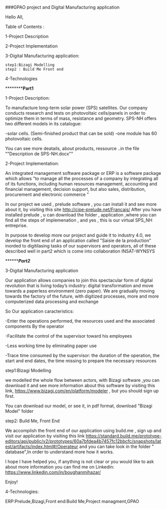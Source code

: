  
###GPAO project and Digital Manufacturing application


Hello All, 

Table of Contents :

1-Project Description

2-Project Implementation

3-Digital Manufacturing application:

    step1:Bizagi Modelling 
    step2 : Build Me Front end
	
4-Technologies
      

**************************************Part1******************************

1-Project Description:

 To manufacture long-term solar power (SPS) satellites. Our company conducts research and tests on photovoltaic cells/panels in order to optimize them in terms of mass, resistance and geometry.
SPS-NH offers two different models in its catalogue:

-solar cells. (Semi-finished product that can be sold)
-one module has 60 photovoltaic cells.

You can see more deatails, about products, ressource ..in the file ""Description de SPS-NH.docx""



2-Project Implementation:


An integrated management software package or ERP  is a software package which allows "to manage all the processes of a company by integrating all of its functions, including human resources management, accounting and financial management, decision support, but also sales, distribution, procurement and electronic commerce ” 

In our project we used , prelude software  , you  can install it and see more about it, by visiting this site http://cipe-prelude.net/Francais/ 
After you have installed prelude , u can download the folder , application ,where you can  find all the steps of implemenation , and yes , this is our virtual SPS_NH entreprise. 

In purpose to develop more our project and guide it to industry 4.0, we develop the front end of an application called "Saisie de la production" inorded to digitilasing tasks of our supervisors and operators, all of these described well in part2 which is come into collaboration INSAT-WYNSYS

***************************************Part2*********************************

 3-Digital Manufacturing application

Our application  allows companies to join this spectacular form of digital revolution that  is living today’s industry: digital transformation and move towards a paperless environment (zero paper). 
We are gradually moving towards the factory of the future, with digitized processes, more and more computerized data processing and exchange

So Our application caracteristics:

-Enter the operations performed, the resources used and the associated components By the operator

-Facilitate the control of the supervisor toward his employees 

-Less working time by eliminating paper use

-Trace time consumed by the supervisor: the duration of the operation, the start and end dates, the time missing to prepare the necessary resources

step1:Bizagi Modelling 

we modelled the whole flow between actors, with Bizagi software ,you can download it and see more information about this software by visiting this link,
https://www.bizagi.com/en/platform/modeler , but you should sign up first. 
 
You can download our model, or see it, in pdf format, download "Bizagi Model" folder 

step2: Build Me, Front End 

We accomplish  the front end of our application  using build.me , sign up and visit our application by visiting this link https://standard.build.me/prototype-editors/api/public/v2/prototypes/60a7bfdea4b7457fc12bbcfc/snapshots/latest/artifacts/index.html#/Operateur and you can take look in the folder " database",In order to understand more how it works.




I hope I have helped you, if anything is not clear or you would like to ask about more information you can find me on Linkedin: https://www.linkedin.com/in/boughanmihazar/

Enjoy!

4-Technologies:

ERP:Prelude,Bizagi,Front end:Build Me,Project managment,GPAO  




